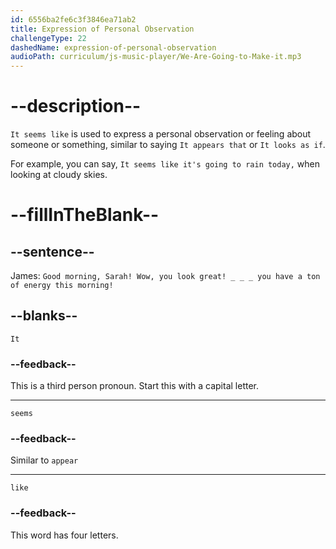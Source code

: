 ```yaml
---
id: 6556ba2fe6c3f3846ea71ab2
title: Expression of Personal Observation
challengeType: 22
dashedName: expression-of-personal-observation
audioPath: curriculum/js-music-player/We-Are-Going-to-Make-it.mp3
---
```


# --description--

`It seems like` is used to express a personal observation or feeling about someone or something, similar to saying `It appears that` or `It looks as if`. 

For example, you can say, `It seems like it's going to rain today,` when looking at cloudy skies.


# --fillInTheBlank--

## --sentence--

James: `Good morning, Sarah! Wow, you look great! _ _ _ you have a ton of energy this morning!`

## --blanks--

`It`

### --feedback--

This is a third person pronoun. Start this with a capital letter. 

---
`seems`

### --feedback--

Similar to `appear`

---
`like`

### --feedback--

This word has four letters.

